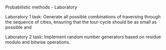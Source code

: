Probabilistic methods - Laboratory

Laboratory 1 task: Generate all possible combinations of traversing through the sequence of cities, ensuring that the tour-cycle should be as small as possible and 

Laboratory 2 task: Implement random number generators based on residue modulo and bitwise operations.